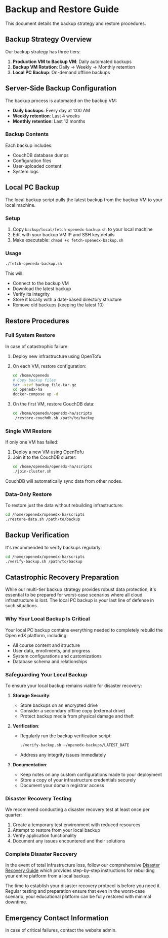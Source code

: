 # Backup and Restore Guide

This document details the backup strategy and restore procedures.

## Backup Strategy Overview

Our backup strategy has three tiers:

1. **Production VM to Backup VM**: Daily automated backups
2. **Backup VM Rotation**: Daily → Weekly → Monthly retention
3. **Local PC Backup**: On-demand offline backups

## Server-Side Backup Configuration

The backup process is automated on the backup VM:

- **Daily backups**: Every day at 1:00 AM
- **Weekly retention**: Last 4 weeks
- **Monthly retention**: Last 12 months

### Backup Contents

Each backup includes:
- CouchDB database dumps
- Configuration files
- User-uploaded content
- System logs

## Local PC Backup

The local backup script pulls the latest backup from the backup VM to your local machine.

### Setup

1. Copy `backup/local/fetch-openedx-backup.sh` to your local machine
2. Edit with your backup VM IP and SSH key details
3. Make executable: `chmod +x fetch-openedx-backup.sh`

### Usage

```bash
./fetch-openedx-backup.sh
```

This will:
- Connect to the backup VM
- Download the latest backup
- Verify its integrity
- Store it locally with a date-based directory structure
- Remove old backups (keeping the latest 10)

## Restore Procedures

### Full System Restore

In case of catastrophic failure:

1. Deploy new infrastructure using OpenTofu
2. On each VM, restore configuration:
   ```bash
   cd /home/openedx
   # Copy backup files
   tar -xzvf backup_file.tar.gz
   cd openedx-ha
   docker-compose up -d
   ```

3. On the first VM, restore CouchDB data:
   ```bash
   cd /home/openedx/openedx-ha/scripts
   ./restore-couchdb.sh /path/to/backup
   ```

### Single VM Restore

If only one VM has failed:

1. Deploy a new VM using OpenTofu
2. Join it to the CouchDB cluster:
   ```bash
   cd /home/openedx/openedx-ha/scripts
   ./join-cluster.sh
   ```

CouchDB will automatically sync data from other nodes.

### Data-Only Restore

To restore just the data without rebuilding infrastructure:

```bash
cd /home/openedx/openedx-ha/scripts
./restore-data.sh /path/to/backup
```

## Backup Verification

It's recommended to verify backups regularly:

```bash
cd /home/openedx/openedx-ha/scripts
./verify-backup.sh /path/to/backup
```
## Catastrophic Recovery Preparation

While our multi-tier backup strategy provides robust data protection, it's essential to be prepared for worst-case scenarios where all cloud infrastructure is lost. The local PC backup is your last line of defense in such situations.

### Why Your Local Backup Is Critical

Your local PC backup contains everything needed to completely rebuild the Open edX platform, including:
- All course content and structure
- User data, enrollments, and progress
- System configurations and customizations
- Database schema and relationships

### Safeguarding Your Local Backup

To ensure your local backup remains viable for disaster recovery:

1. **Storage Security**: 
   - Store backups on an encrypted drive
   - Consider a secondary offline copy (external drive)
   - Protect backup media from physical damage and theft

2. **Verification**:
   - Regularly run the backup verification script:
     ```bash
     ./verify-backup.sh ~/openedx-backups/LATEST_DATE
     ```
   - Address any integrity issues immediately

3. **Documentation**:
   - Keep notes on any custom configurations made to your deployment
   - Store a copy of your infrastructure credentials securely
   - Document your domain registrar access

### Disaster Recovery Testing

We recommend conducting a disaster recovery test at least once per quarter:

1. Create a temporary test environment with reduced resources
2. Attempt to restore from your local backup
3. Verify application functionality
4. Document any issues encountered and their solutions

### Complete Disaster Recovery

In the event of total infrastructure loss, follow our comprehensive [Disaster Recovery Guide](disaster-recovery.md) which provides step-by-step instructions for rebuilding your entire platform from a local backup.

The time to establish your disaster recovery protocol is before you need it. Regular testing and preparation ensure that even in the worst-case scenario, your educational platform can be fully restored with minimal downtime.

## Emergency Contact Information

In case of critical failures, contact the website admin.

